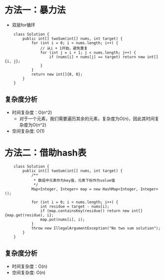 # 方法一：暴力法
- 双层for循环    
```
    class Solution {
        public int[] twoSum(int[] nums, int target) {
            for (int i = 0; i < nums.length; i++) {
                // 从i + 1开始，避免重复
                for (int j = i + 1; j < nums.length; j++) {
                    if (nums[i] + nums[j] == target) return new int[]{i, j};
                }
            }
            return new int[]{0, 0};
        }
    }
```
## 复杂度分析
- 时间复杂度：O(n^2)
    - 对于一个元素，我们需要遍历其余的元素，复杂度为O(n)，因此其时间复杂度为O(n^2)
- 空间复杂度: O(1)

# 方法二：借助hash表
```$xslt
    class Solution {
        public int[] twoSum(int[] nums, int target) {
            /**
             * 数组中元素作为key值，元素下标作为value值
             */
            Map<Integer, Integer> map = new HashMap<Integer, Integer>();

            for (int i = 0; i < nums.length; i++) {
                int residue = target - nums[i];
                if (map.containsKey(residue)) return new int[]{map.get(residue), i};
                map.put(nums[i], i);
            }
            throw new IllegalArgumentException("No two sum solution");
        }
    }
```
## 复杂度分析
- 时间复杂度：O(n)
- 空间复杂度: O(n)